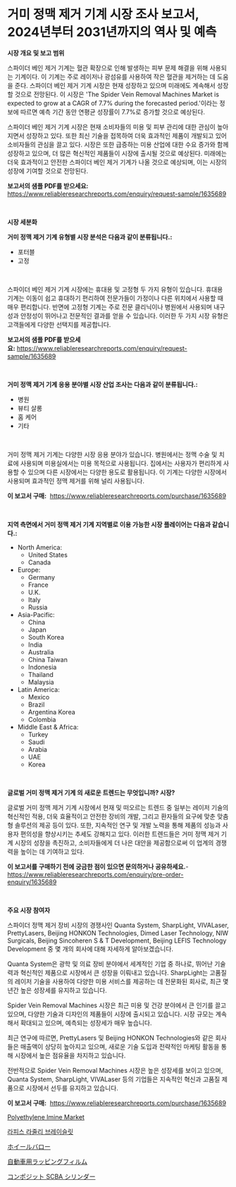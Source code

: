 <p><h1>거미 정맥 제거 기계 시장 조사 보고서, 2024년부터 2031년까지의 역사 및 예측</h1></p><p><strong>시장 개요 및 보고 범위</strong></p>
<p><p>스파이더 베인 제거 기계는 혈관 확장으로 인해 발생하는 피부 문제 해결을 위해 사용되는 기계이다. 이 기계는 주로 레이저나 광섬유를 사용하여 작은 혈관을 제거하는 데 도움을 준다. 스파이더 베인 제거 기계 시장은 현재 성장하고 있으며 미래에도 계속해서 성장할 것으로 전망된다. 이 시장은 'The Spider Vein Removal Machines Market is expected to grow at a CAGR of 7.7% during the forecasted period.'이라는 정보에 따르면 예측 기간 동안 연평균 성장률이 7.7%로 증가할 것으로 예상된다.</p><p>스파이더 베인 제거 기계 시장은 현재 소비자들의 미용 및 피부 관리에 대한 관심이 높아지면서 성장하고 있다. 또한 최신 기술을 접목하여 더욱 효과적인 제품이 개발되고 있어 소비자들의 관심을 끌고 있다. 시장은 또한 급증하는 미용 산업에 대한 수요 증가와 함께 성장하고 있으며, 더 많은 혁신적인 제품들이 시장에 출시될 것으로 예상된다. 미래에는 더욱 효과적이고 안전한 스파이더 베인 제거 기계가 나올 것으로 예상되며, 이는 시장의 성장에 기여할 것으로 전망된다.</p></p>
<p><strong>보고서의 샘플 PDF를 받으세요:</strong> <a href="https://www.reliableresearchreports.com/enquiry/request-sample/1635689">https://www.reliableresearchreports.com/enquiry/request-sample/1635689</a></p>
<p>&nbsp;</p>
<p><strong>시장 세분화</strong></p>
<p><strong>거미 정맥 제거 기계 유형별 시장 분석은 다음과 같이 분류됩니다.:</strong></p>
<p><ul><li>포터블</li><li>고정</li></ul></p>
<p>&nbsp;</p>
<p><p>스파이더 베인 제거 기계 시장에는 휴대용 및 고정형 두 가지 유형이 있습니다. 휴대용 기계는 이동이 쉽고 휴대하기 편리하여 전문가들이 가정이나 다른 위치에서 사용할 때 매우 편리합니다. 반면에 고정형 기계는 주로 전문 클리닉이나 병원에서 사용되며 내구성과 안정성이 뛰어나고 전문적인 결과를 얻을 수 있습니다. 이러한 두 가지 시장 유형은 고객들에게 다양한 선택지를 제공합니다.</p></p>
<p><strong>보고서의 샘플 PDF를 받으세요:</strong>&nbsp;<a href="https://www.reliableresearchreports.com/enquiry/request-sample/1635689">https://www.reliableresearchreports.com/enquiry/request-sample/1635689</a></p>
<p>&nbsp;</p>
<p><strong> 거미 정맥 제거 기계 응용 분야별 시장 산업 조사는 다음과 같이 분류됩니다.:</strong></p>
<p><ul><li>병원</li><li>뷰티 살롱</li><li>홈 케어</li><li>기타</li></ul></p>
<p>&nbsp;</p>
<p><p>거미 정맥 제거 기계는 다양한 시장 응용 분야가 있습니다. 병원에서는 정맥 수술 및 치료에 사용되며 미용실에서는 미용 목적으로 사용됩니다. 집에서는 사용자가 편리하게 사용할 수 있으며 다른 시장에서는 다양한 용도로 활용됩니다. 이 기계는 다양한 시장에서 사용되며 효과적인 정맥 제거를 위해 널리 사용됩니다.</p></p>
<p><strong>이 보고서 구매:</strong>&nbsp; <a href="https://www.reliableresearchreports.com/purchase/1635689">https://www.reliableresearchreports.com/purchase/1635689</a></p>
<p>&nbsp;</p>
<p><strong>지역 측면에서 거미 정맥 제거 기계 지역별로 이용 가능한 시장 플레이어는 다음과 같습니다.:</strong></p>
<p><ul>
    <li>
        North America:
        <ul>
            <li>United States</li>
            <li>Canada</li>
        </ul>
    </li>
    <li>
        Europe:
        <ul>
            <li>Germany</li>
            <li>France</li>
            <li>U.K.</li>
            <li>Italy</li>
            <li>Russia</li>
        </ul>
    </li>
    <li>
        Asia-Pacific:
        <ul>
            <li>China</li>
            <li>Japan</li>
            <li>South Korea</li>
            <li>India</li>
            <li>Australia</li>
            <li>China Taiwan</li>
            <li>Indonesia</li>
            <li>Thailand</li>
            <li>Malaysia</li>
        </ul>
    </li>
    <li>
        Latin America:
        <ul>
            <li>Mexico</li>
            <li>Brazil</li>
            <li>Argentina Korea</li>
            <li>Colombia</li>
        </ul>
    </li>
    <li>
        Middle East & Africa:
        <ul>
            <li>Turkey</li>
            <li>Saudi</li>
            <li>Arabia</li>
            <li>UAE</li>
            <li>Korea</li>
        </ul>
    </li>
    </ul></p>
<p>&nbsp;</p>
<p><strong>글로벌 거미 정맥 제거 기계 의 새로운 트렌드는 무엇입니까? 시장?</strong></p>
<p><p>글로벌 거미 정맥 제거 기계 시장에서 현재 및 떠오르는 트렌드 중 일부는 레이저 기술의 혁신적인 적용, 더욱 효율적이고 안전한 장비의 개발, 그리고 환자들의 요구에 맞춘 맞춤형 솔루션의 제공 등이 있다. 또한, 지속적인 연구 및 개발 노력을 통해 제품의 성능과 사용자 편의성을 향상시키는 추세도 강해지고 있다. 이러한 트렌드들은 거미 정맥 제거 기계 시장의 성장을 촉진하고, 소비자들에게 더 나은 대안을 제공함으로써 이 업계의 경쟁력을 높이는 데 기여하고 있다.</p></p>
<p><strong>이 보고서를 구매하기 전에 궁금한 점이 있으면 문의하거나 공유하세요.</strong>- <a href="https://www.reliableresearchreports.com/enquiry/pre-order-enquiry/1635689">https://www.reliableresearchreports.com/enquiry/pre-order-enquiry/1635689</a></p>
<p>&nbsp;</p>
<p><strong>주요 시장 참여자</strong></p>
<p><p>스파이더 정맥 제거 장비 시장의 경쟁사인 Quanta System, SharpLight, VIVALaser, PrettyLasers, Beijing HONKON Technologies, Dimed Laser Technology, NIW Surgicals, Beijing Sincoheren S & T Development, Beijing LEFIS Technology Development 중 몇 개의 회사에 대해 자세하게 알아보겠습니다. </p><p>Quanta System은 광학 및 의료 장비 분야에서 세계적인 기업 중 하나로, 뛰어난 기술력과 혁신적인 제품으로 시장에서 큰 성장을 이뤄내고 있습니다. SharpLight는 고품질의 레이저 기술을 사용하여 다양한 미용 서비스를 제공하는 데 전문화된 회사로, 최근 몇 년간 높은 성장세를 유지하고 있습니다. </p><p>Spider Vein Removal Machines 시장은 최근 미용 및 건강 분야에서 큰 인기를 끌고 있으며, 다양한 기술과 디자인의 제품들이 시장에 출시되고 있습니다. 시장 규모는 계속해서 확대되고 있으며, 예측되는 성장세가 매우 높습니다. </p><p>최근 연구에 따르면, PrettyLasers 및 Beijing HONKON Technologies와 같은 회사들은 매출액이 상당히 높아지고 있으며, 새로운 기술 도입과 전략적인 마케팅 활동을 통해 시장에서 높은 점유율을 차지하고 있습니다. </p><p>전반적으로 Spider Vein Removal Machines 시장은 높은 성장세를 보이고 있으며, Quanta System, SharpLight, VIVALaser 등의 기업들은 지속적인 혁신과 고품질 제품으로 시장에서 선두를 유지하고 있습니다.</p></p>
<p><strong>이 보고서 구매:</strong>&nbsp;&nbsp;<a href="https://www.reliableresearchreports.com/purchase/1635689">https://www.reliableresearchreports.com/purchase/1635689</a></p>
<p><p><a href="https://summer-dogwood-3e9.notion.site/Polyethylene-Imine-Market-Size-and-Examines-its-Market-Scope-with-a-Primary-Focus-on-Growth-Opport-fb7926bd80274fc2b39d0f7a0bf7c14a">Polyethylene Imine Market</a></p><p><a href="https://medium.com/@rudyswaniafgwski56664/quot-%EB%9D%BC%ED%94%BC%EC%8A%A4-%EB%9D%BC%EC%A3%BC%EB%A6%AC-%ED%8C%94%EC%B0%8C-%EC%8B%9C%EC%9E%A5-%EB%B3%B4%EA%B3%A0%EC%84%9C%EB%8A%94-%EC%9D%B4-%EC%8B%9C%EC%9E%A5%EC%9D%98-%EC%B5%9C%EC%8B%A0-%ED%8A%B8%EB%A0%8C%EB%93%9C%EC%99%80-%EC%84%B1%EC%9E%A5-%EA%B8%B0%ED%9A%8C%EB%A5%BC-%EB%B3%B4%EC%97%AC%EC%A4%8D%EB%8B%88%EB%8B%A4-quot-fc80de910e6a">라피스 라줄리 브레이슬릿</a></p><p><a href="https://github.com/hwbcz413288296/Market-Research-Report-List-1/blob/main/37141437855.md">ホイールバロー</a></p><p><a href="https://github.com/efcvopdgkdx128/Market-Research-Report-List-1/blob/main/84838347854.md">自動車用ラッピングフィルム</a></p><p><a href="https://medium.com/@vedakuvlis2023/%E3%82%B3%E3%83%B3%E3%83%9D%E3%82%B8%E3%83%83%E3%83%88-scba-%E3%82%B7%E3%83%AA%E3%83%B3%E3%83%80%E3%83%BC%E5%B8%82%E5%A0%B4%E3%81%AE%E3%83%88%E3%83%AC%E3%83%B3%E3%83%89%E3%81%8A%E3%82%88%E3%81%B3%E5%B8%82%E5%A0%B4%E5%88%86%E6%9E%90%E3%81%AF-2024%E5%B9%B4%E3%81%8B%E3%82%892031%E5%B9%B4%E3%81%BE%E3%81%A7%E3%81%AE%E4%BA%88%E6%B8%AC%E3%81%A8%E3%81%AA%E3%81%A3%E3%81%A6%E3%81%84%E3%81%BE%E3%81%99-671a556e55cd">コンポジット SCBA シリンダー</a></p></p>
